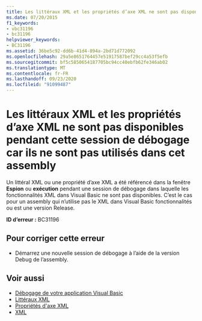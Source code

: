 ```yaml
---
title: Les littéraux XML et les propriétés d’axe XML ne sont pas disponibles pendant cette session de débogage car ils ne sont pas utilisés dans cet assembly
ms.date: 07/20/2015
f1_keywords:
- vbc31196
- bc31196
helpviewer_keywords:
- BC31196
ms.assetid: 36be5c92-dd6b-41d4-894a-2bd71d772092
ms.openlocfilehash: 29a5e8651764457e51917587bef29cc4a53f5efb
ms.sourcegitcommit: bf5c5850654187705bc94cc40ebfb62fe346ab02
ms.translationtype: MT
ms.contentlocale: fr-FR
ms.lasthandoff: 09/23/2020
ms.locfileid: "91099487"
---
```

# <a name="xml-literals-and-xml-axis-properties-are-not-available-during-this-debugging-session-because-they-are-not-used-in-this-assembly"></a>Les littéraux XML et les propriétés d’axe XML ne sont pas disponibles pendant cette session de débogage car ils ne sont pas utilisés dans cet assembly

Un littéral XML ou une propriété d’axe XML a été référencé dans la fenêtre **Espion** ou **exécution** pendant une session de débogage dans laquelle les fonctionnalités XML dans Visual Basic ne sont pas disponibles. C’est le cas pour un assembly qui n’utilise pas le XML dans Visual Basic fonctionnalités ou est une version Release.  
  
 **ID d’erreur :** BC31196  
  
## <a name="to-correct-this-error"></a>Pour corriger cette erreur  
  
- Démarrez une nouvelle session de débogage à l’aide de la version Debug de l’assembly.  
  
## <a name="see-also"></a>Voir aussi

- [Débogage de votre application Visual Basic](/visualstudio/debugger/debugger-basics)
- [Littéraux XML](../language-reference/xml-literals/index.md)
- [Propriétés d'axe XML](../language-reference/xml-axis/index.md)
- [XML](../programming-guide/language-features/xml/index.md)
